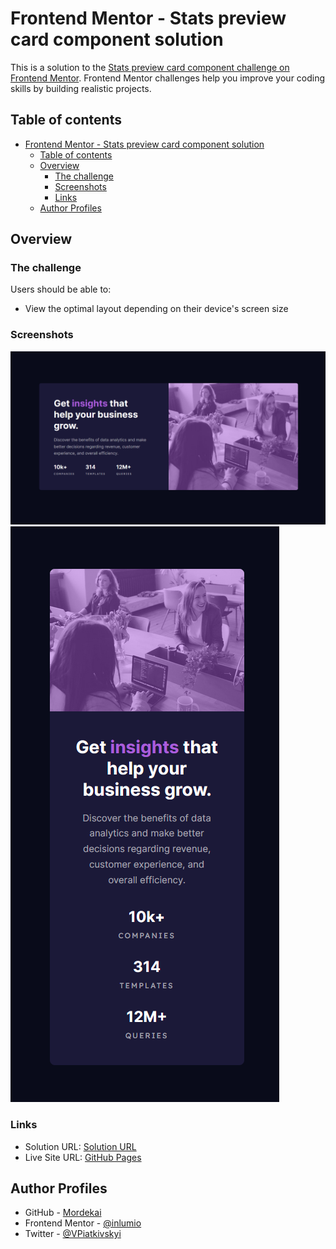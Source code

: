 # Frontend Mentor - Stats preview card component solution

This is a solution to the [Stats preview card component challenge on Frontend Mentor](https://www.frontendmentor.io/challenges/stats-preview-card-component-8JqbgoU62). Frontend Mentor challenges help you improve your coding skills by building realistic projects. 

## Table of contents

- [Frontend Mentor - Stats preview card component solution](#frontend-mentor---stats-preview-card-component-solution)
	- [Table of contents](#table-of-contents)
	- [Overview](#overview)
		- [The challenge](#the-challenge)
		- [Screenshots](#screenshots)
		- [Links](#links)
	- [Author Profiles](#author-profiles)

## Overview

### The challenge

Users should be able to:

- View the optimal layout depending on their device's screen size

### Screenshots

![Screenshot 1](./screenshots/desktop-result.png)
![Screenshot 2](./screenshots/phone-result.png)

### Links

- Solution URL: [Solution URL](https://www.frontendmentor.io/solutions/stats-preview-card-component-with-flex-eyurDmht2p)
- Live Site URL: [GitHub Pages](https://inlumio.github.io/stats-preview-card/)

## Author Profiles

- GitHub - [Mordekai](https://github.com/inlumio)
- Frontend Mentor - [@inlumio](https://www.frontendmentor.io/profile/inlumio)
- Twitter - [@VPiatkivskyi](https://twitter.com/VPiatkivskyi)
